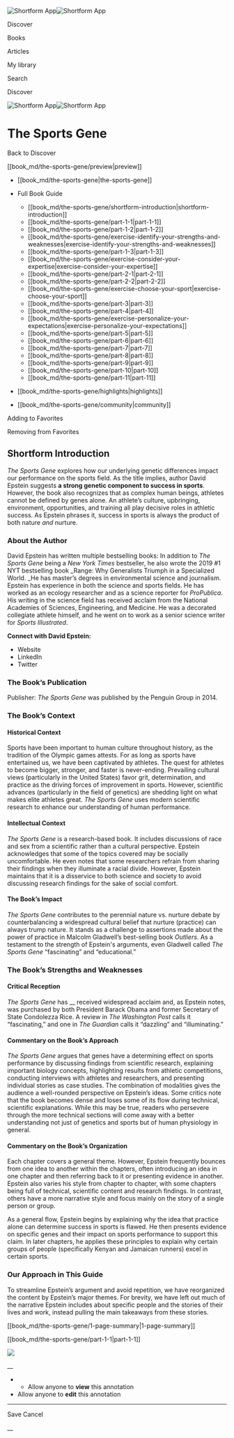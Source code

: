 ![Shortform App](/img/logo.36a2399e.svg)![Shortform App](/img/logo-dark.70c1b072.svg)

Discover

Books

Articles

My library

Search

Discover

![Shortform App](/img/logo.36a2399e.svg)![Shortform App](/img/logo-dark.70c1b072.svg)

# The Sports Gene

Back to Discover

[[book_md/the-sports-gene/preview|preview]]

  * [[book_md/the-sports-gene|the-sports-gene]]
  * Full Book Guide

    * [[book_md/the-sports-gene/shortform-introduction|shortform-introduction]]
    * [[book_md/the-sports-gene/part-1-1|part-1-1]]
    * [[book_md/the-sports-gene/part-1-2|part-1-2]]
    * [[book_md/the-sports-gene/exercise-identify-your-strengths-and-weaknesses|exercise-identify-your-strengths-and-weaknesses]]
    * [[book_md/the-sports-gene/part-1-3|part-1-3]]
    * [[book_md/the-sports-gene/exercise-consider-your-expertise|exercise-consider-your-expertise]]
    * [[book_md/the-sports-gene/part-2-1|part-2-1]]
    * [[book_md/the-sports-gene/part-2-2|part-2-2]]
    * [[book_md/the-sports-gene/exercise-choose-your-sport|exercise-choose-your-sport]]
    * [[book_md/the-sports-gene/part-3|part-3]]
    * [[book_md/the-sports-gene/part-4|part-4]]
    * [[book_md/the-sports-gene/exercise-personalize-your-expectations|exercise-personalize-your-expectations]]
    * [[book_md/the-sports-gene/part-5|part-5]]
    * [[book_md/the-sports-gene/part-6|part-6]]
    * [[book_md/the-sports-gene/part-7|part-7]]
    * [[book_md/the-sports-gene/part-8|part-8]]
    * [[book_md/the-sports-gene/part-9|part-9]]
    * [[book_md/the-sports-gene/part-10|part-10]]
    * [[book_md/the-sports-gene/part-11|part-11]]
  * [[book_md/the-sports-gene/highlights|highlights]]
  * [[book_md/the-sports-gene/community|community]]



Adding to Favorites 

Removing from Favorites 

## Shortform Introduction

_The Sports Gene_ explores how our underlying genetic differences impact our performance on the sports field. As the title implies, author David Epstein suggests **a strong genetic component to success in sports**. However, the book also recognizes that as complex human beings, athletes cannot be defined by genes alone. An athlete’s culture, upbringing, environment, opportunities, and training all play decisive roles in athletic success. As Epstein phrases it, success in sports is always the product of both nature _and_ nurture.

### About the Author

David Epstein has written multiple bestselling books: In addition to _The Sports Gene_ being a _New York Times_ bestseller, he also wrote the 2019 #1 NYT bestselling book _Range: Why Generalists Triumph in a Specialized World. _He has master’s degrees in environmental science and journalism. Epstein has experience in both the science and sports fields. He has worked as an ecology researcher and as a science reporter for _ProPublica_. His writing in the science field has received acclaim from the National Academies of Sciences, Engineering, and Medicine. He was a decorated collegiate athlete himself, and he went on to work as a senior science writer for _Sports Illustrated_.

**Connect with David Epstein:**

  * Website
  * LinkedIn
  * Twitter



### The Book’s Publication

Publisher: _The Sports Gene_ was published by the Penguin Group in 2014.

### The Book’s Context

#### Historical Context

Sports have been important to human culture throughout history, as the tradition of the Olympic games attests. For as long as sports have entertained us, we have been captivated by athletes. The quest for athletes to become bigger, stronger, and faster is never-ending. Prevailing cultural views (particularly in the United States) favor grit, determination, and practice as the driving forces of improvement in sports. However, scientific advances (particularly in the field of genetics) are shedding light on what makes elite athletes great. _The Sports Gene_ uses modern scientific research to enhance our understanding of human performance.

#### Intellectual Context

_The Sports Gene_ is a research-based book. It includes discussions of race and sex from a scientific rather than a cultural perspective. Epstein acknowledges that some of the topics covered may be socially uncomfortable. He even notes that some researchers refrain from sharing their findings when they illuminate a racial divide. However, Epstein maintains that it is a disservice to both science and society to avoid discussing research findings for the sake of social comfort.

#### The Book’s Impact

_The Sports Gene_ contributes to the perennial nature vs. nurture debate by counterbalancing a widespread cultural belief that nurture (practice) can always trump nature. It stands as a challenge to assertions made about the power of practice in Malcolm Gladwell’s best-selling book _Outliers_. As a testament to the strength of Epstein's arguments, even Gladwell called _The Sports Gene_ “fascinating” and “educational.”

### The Book’s Strengths and Weaknesses

#### Critical Reception

_The Sports Gene_ has __ received widespread acclaim and, as Epstein notes, was purchased by both President Barack Obama and former Secretary of State Condolezza Rice. A review in _The Washington Post_ calls it “fascinating,” and one in _The Guardian_ calls it “dazzling” and “illuminating.”

#### Commentary on the Book’s Approach

_The Sports Gene_ argues that genes have a determining effect on sports performance by discussing findings from scientific research, explaining important biology concepts, highlighting results from athletic competitions, conducting interviews with athletes and researchers, and presenting individual stories as case studies. The combination of modalities gives the audience a well-rounded perspective on Epstein’s ideas. Some critics note that the book becomes dense and loses some of its flow during technical, scientific explanations. While this may be true, readers who persevere through the more technical sections will come away with a better understanding not just of genetics and sports but of human physiology in general.

#### Commentary on the Book’s Organization

Each chapter covers a general theme. However, Epstein frequently bounces from one idea to another within the chapters, often introducing an idea in one chapter and then referring back to it or presenting evidence in another. Epstein also varies his style from chapter to chapter, with some chapters being full of technical, scientific content and research findings. In contrast, others have a more narrative style and focus mainly on the story of a single person or group.

As a general flow, Epstein begins by explaining why the idea that practice alone can determine success in sports is flawed. He then presents evidence on specific genes and their impact on sports performance to support this claim. In later chapters, he applies these principles to explain why certain groups of people (specifically Kenyan and Jamaican runners) excel in certain sports.

### Our Approach in This Guide

To streamline Epstein’s argument and avoid repetition, we have reorganized the content by Epstein’s major themes. For brevity, we have left out much of the narrative Epstein includes about specific people and the stories of their lives and work, instead pulling the main takeaways from these stories.

[[book_md/the-sports-gene/1-page-summary|1-page-summary]]

[[book_md/the-sports-gene/part-1-1|part-1-1]]

![](https://bat.bing.com/action/0?ti=56018282&Ver=2&mid=b9a13fe3-554c-4f45-8056-9f56b1cd4e42&sid=1711133063fa11eebdec89a8b8ae3bbc&vid=171147a063fa11eea7440fcfeb230d96&vids=0&msclkid=N&pi=0&lg=en-US&sw=800&sh=600&sc=24&nwd=1&tl=Shortform%20%7C%20Book&p=https%3A%2F%2Fwww.shortform.com%2Fapp%2Fbook%2Fthe-sports-gene%2Fshortform-introduction&r=&lt=405&evt=pageLoad&sv=1&rn=846312)

__

  *   * Allow anyone to **view** this annotation
  * Allow anyone to **edit** this annotation



* * *

Save Cancel

__



